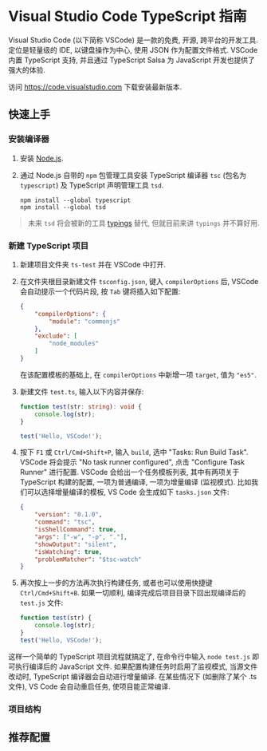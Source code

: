# Visual Studio Code TypeScript 指南

Visual Studio Code (以下简称 VSCode) 是一款的免费, 开源, 跨平台的开发工具. 定位是轻量级的 IDE, 以键盘操作为中心, 使用 JSON 作为配置文件格式.
VSCode 内置 TypeScript 支持, 并且通过 TypeScript Salsa 为 JavaScript 开发也提供了强大的体验.

访问 https://code.visualstudio.com 下载安装最新版本.

## 快速上手

### 安装编译器

1. 安装 [Node.js](https://nodejs.org).
2. 通过 Node.js 自带的 `npm` 包管理工具安装 TypeScript 编译器 `tsc` (包名为 `typescript`) 及 TypeScript 声明管理工具 `tsd`.

    ```shell
    npm install --global typescript
    npm install --global tsd
    ```

> 未来 `tsd` 将会被新的工具 [typings](https://github.com/typings/typings) 替代, 但就目前来讲 `typings` 并不算好用.

### 新建 TypeScript 项目

1. 新建项目文件夹 `ts-test` 并在 VSCode 中打开.
2. 在文件夹根目录新建文件 `tsconfig.json`, 键入 `compilerOptions` 后, VSCode 会自动提示一个代码片段, 按 `Tab` 键将插入如下配置:

    ```json
    {
        "compilerOptions": {
            "module": "commonjs"
        },
        "exclude": [
            "node_modules"
        ]
    }
    ```

   在该配置模板的基础上, 在 `compilerOptions` 中新增一项 `target`, 值为 `"es5"`.
3. 新建文件 `test.ts`, 输入以下内容并保存:

    ```ts
    function test(str: string): void {
        console.log(str);
    }

    test('Hello, VSCode!');
    ```

4. 按下 `F1` 或 `Ctrl/Cmd+Shift+P`, 输入 `build`, 选中 "Tasks: Run Build Task". VSCode 将会提示 "No task runner configured", 点击 "Configure Task Runner" 进行配置. VSCode 会给出一个任务模板列表, 其中有两项关于 TypeScript 构建的配置, 一项为普通编译, 一项为增量编译 (监视模式). 比如我们可以选择增量编译的模板, VS Code 会生成如下 `tasks.json` 文件:

    ```json
    {
        "version": "0.1.0",
        "command": "tsc",
        "isShellCommand": true,
        "args": ["-w", "-p", "."],
        "showOutput": "silent",
        "isWatching": true,
        "problemMatcher": "$tsc-watch"
    }
    ```

5. 再次按上一步的方法再次执行构建任务, 或者也可以使用快捷键 `Ctrl/Cmd+Shift+B`. 如果一切顺利, 编译完成后项目目录下回出现编译后的 `test.js` 文件:

    ```js
    function test(str) {
        console.log(str);
    }
    test('Hello, VSCode!');
    ```

这样一个简单的 TypeScript 项目流程就搞定了, 在命令行中输入 `node test.js` 即可执行编译后的 JavaScript 文件. 如果配置构建任务时启用了监视模式, 当源文件改动时, TypeScript 编译器会自动进行增量编译. 在某些情况下 (如删除了某个 .ts 文件), VS Code 会自动重启任务, 使项目能正常编译.

### 项目结构

## 推荐配置


